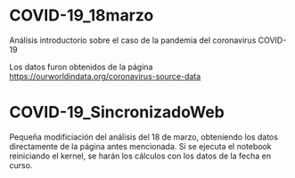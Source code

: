 # COVID-19_18marzo
Análisis introductorio sobre el caso de la pandemia del coronavirus COVID-19

Los datos furon obtenidos de la página https://ourworldindata.org/coronavirus-source-data

# COVID-19_SincronizadoWeb
Pequeña modificiación del análisis del 18 de marzo, obteniendo los datos directamente de la página antes mencionada. Si se ejecuta el notebook reiniciando el kernel, se harán los cálculos con los datos de la fecha en curso.
